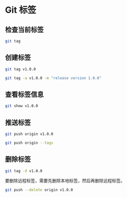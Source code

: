 # Git 标签


## 检查当前标签

```bash title="列出所有标签"
git tag
```

## 创建标签

```bash title="创建轻量标签"
git tag v1.0.0
```

```bash title="创建附注标签"
git tag -a v1.0.0 -m "release version 1.0.0"
```

## 查看标签信息

```bash title="查看标签信息"
git show v1.0.0
```

## 推送标签

```bash title="推送单个标签"
git push origin v1.0.0
```

```bash title="推送所有标签"
git push origin --tags
```

## 删除标签

```bash title="删除本地标签"
git tag -d v1.0.0
```

要删除远程标签，需要先删除本地标签，然后再删除远程标签。

```bash title="删除远程标签"
git push --delete origin v1.0.0
```
